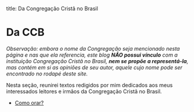 title: Da Congregação Cristã no Brasil

# Da CCB

_Observação: embora o nome da Congregação seja mencionado nesta
página e nas que ela referencia, este blog **NÃO possui vínculo** com a
instituição Congregação Cristã no Brasil, **nem se propõe a representá-la**,
mas contém em si as opiniões de seu autor, aquele cujo nome pode ser
encontrado no rodapé deste site._

Nesta seção, reunirei textos redigidos por mim dedicados aos meus interessados
leitores e irmãos da Congregação Cristã no Brasil.

- [Como orar?](./como-orar/)

